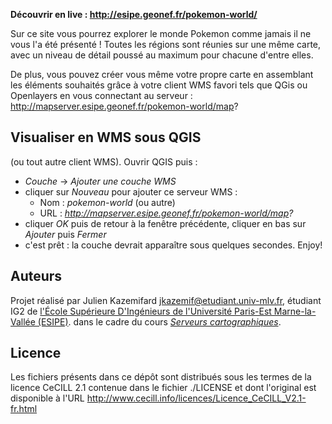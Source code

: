 
**Découvrir en live : http://esipe.geonef.fr/pokemon-world/**

Sur ce site vous pourrez explorer le monde Pokemon comme jamais il ne vous l'a
été présenté ! Toutes les régions sont réunies sur une même carte, avec un
niveau de détail poussé au maximum pour chacune d'entre elles.

De plus, vous pouvez créer vous même votre propre carte en assemblant
les éléments souhaités grâce à votre client WMS favori tels que QGis ou
Openlayers en vous connectant au serveur : http://mapserver.esipe.geonef.fr/pokemon-world/map?


Visualiser en WMS sous QGIS
---------------------------

(ou tout autre client WMS). Ouvrir QGIS puis :
 * *Couche* -> *Ajouter une couche WMS*
 * cliquer sur *Nouveau* pour ajouter ce serveur WMS :
   * Nom : *pokemon-world* (ou autre)
   * URL : *http://mapserver.esipe.geonef.fr/pokemon-world/map?*
 * cliquer *OK* puis de retour à la fenêtre précédente, cliquer en bas sur *Ajouter* puis *Fermer*
 * c'est prêt : la couche devrait apparaître sous quelques secondes. Enjoy!

Auteurs
-------

Projet réalisé par Julien Kazemifard <jkazemif@etudiant.univ-mlv.fr>,
étudiant IG2 de
[l'École Supérieure D'Ingénieurs de l'Université Paris-Est Marne-la-Vallée (ESIPE)](http://esipe.u-pem.fr/).
dans le cadre du cours *[Serveurs cartographiques](http://www.geonef.fr/doc/cours/mapserver-et-wms/])*.


Licence
-------

Les fichiers présents dans ce dépôt sont distribués sous les termes de
la licence CeCILL 2.1 contenue dans le fichier ./LICENSE et dont l'original
est disponible à l'URL http://www.cecill.info/licences/Licence_CeCILL_V2.1-fr.html
